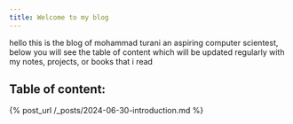 ```yaml
---
title: Welcome to my blog
---
```

hello this is the blog of mohammad turani an aspiring computer scientest,
 below you will see the table of content which will be updated regularly with my notes, projects, or books that i read

Table of content:
---
{% post_url /_posts/2024-06-30-introduction.md %}
